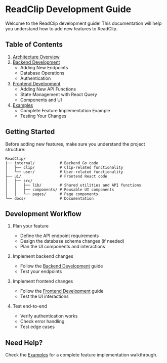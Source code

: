 # ReadClip Development Guide

Welcome to the ReadClip development guide! This documentation will help you understand how to add new features to ReadClip.

## Table of Contents

1. [Architecture Overview](./architecture.md)
2. [Backend Development](./backend.md)
   - Adding New Endpoints
   - Database Operations
   - Authentication
3. [Frontend Development](./frontend.md)
   - Adding New API Functions
   - State Management with React Query
   - Components and UI
4. [Examples](./examples.md)
   - Complete Feature Implementation Example
   - Testing Your Changes

## Getting Started

Before adding new features, make sure you understand the project structure:

```
ReadClip/
├── internal/           # Backend Go code
│   ├── clip/           # Clip-related functionality
│   └── user/           # User-related functionality
├── ui/                 # Frontend React code
│   ├── src/
│   │   ├── lib/        # Shared utilities and API functions
│   │   ├── components/ # Reusable UI components
│   │   └── pages/      # Page components
└── docs/               # Documentation
```

## Development Workflow

1. Plan your feature
   - Define the API endpoint requirements
   - Design the database schema changes (if needed)
   - Plan the UI components and interactions

2. Implement backend changes
   - Follow the [Backend Development](./backend.md) guide
   - Test your endpoints

3. Implement frontend changes
   - Follow the [Frontend Development](./frontend.md) guide
   - Test the UI interactions

4. Test end-to-end
   - Verify authentication works
   - Check error handling
   - Test edge cases

## Need Help?

Check the [Examples](./examples.md) for a complete feature implementation walkthrough.

